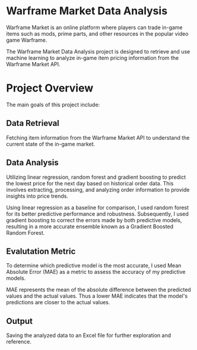 # Warframe Market Data Analysis

Warframe Market is an online platform where players can trade in-game items such as mods, prime parts, and other resources in the popular video game Warframe.


The Warframe Market Data Analysis project is designed to retrieve and use machine learning to analyze in-game item pricing information from the Warframe Market API. 

# Project Overview

The main goals of this project include:

## Data Retrieval 

Fetching item information from the Warframe Market API to understand the current state of the in-game market.

## Data Analysis

Utilizing linear regression, random forest and gradient boosting to predict the lowest price for the next day based on historical order data. This involves extracting, processing, and analyzing order information to provide insights into price trends.

Using linear regression as a baseline for comparison, I used random forest for its better predictive performance and robustness.
Subsequently, I used gradient boosting to correct the errors made by both predictive models, resulting in a more accurate ensemble known as a Gradient Boosted Random Forest.

## Evalutation Metric

To determine which predictive model is the most accurate, I used Mean Absolute Error (MAE) as a metric to assess the accuracy of my predictive models. 

MAE represents the mean of the absolute difference between the predicted values and the actual values. Thus a lower MAE indicates that the model's predictions are closer to the actual values.

## Output

Saving the analyzed data to an Excel file for further exploration and reference.


